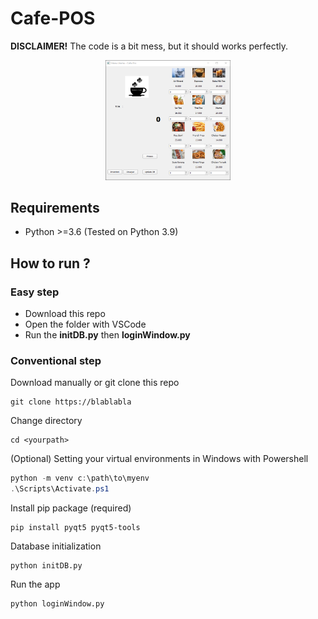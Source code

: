 # Cafe-POS

**DISCLAIMER!** The code is a bit mess, but it should works perfectly.

<p align="center"><img src="preview.png" alt="drawing" width="200" align=center/></p>

## Requirements

* Python >=3.6 (Tested on Python 3.9)

## How to run ?

### Easy step

* Download this repo
* Open the folder with VSCode
* Run the **initDB.py** then **loginWindow.py**

### Conventional step

Download manually or git clone this repo

```shell
git clone https://blablabla
```

Change directory

```shell
cd <yourpath>
```

(Optional) Setting your virtual environments in Windows with Powershell

```powershell
python -m venv c:\path\to\myenv
.\Scripts\Activate.ps1
```

Install pip package (required)

```shell
pip install pyqt5 pyqt5-tools
```

Database initialization

```shell
python initDB.py
```

Run the app

```shell
python loginWindow.py
```
